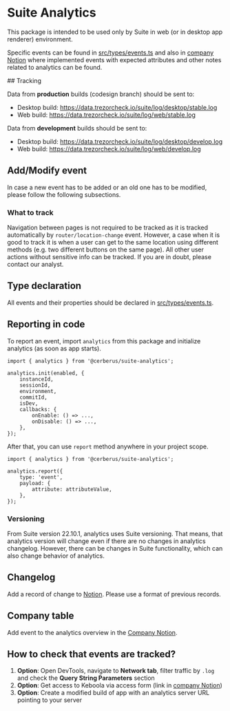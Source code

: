 # Suite Analytics

This package is intended to be used only by Suite in web (or in desktop app renderer) environment.

Specific events can be found in [src/types/events.ts](./src/types/events.ts) and also in [company Notion](https://www.notion.so/satoshilabs/Data-analytics-938aeb2e289f4ca18f31b1c02ab782cb) where implemented events with expected attributes and other notes related to analytics can be found.

## Tracking

Data from **production** builds (codesign branch) should be sent to:

-   Desktop build: https://data.trezorcheck.io/suite/log/desktop/stable.log
-   Web build: https://data.trezorcheck.io/suite/log/web/stable.log

Data from **development** builds should be sent to:

-   Desktop build: https://data.trezorcheck.io/suite/log/desktop/develop.log
-   Web build: https://data.trezorcheck.io/suite/log/web/develop.log

## Add/Modify event

In case a new event has to be added or an old one has to be modified, please follow the following subsections.

### What to track

Navigation between pages is not required to be tracked as it is tracked automatically by `router/location-change` event. However, a case when it is good to track it is when a user can get to the same location using different methods (e.g. two different buttons on the same page). All other user actions without sensitive info can be tracked. If you are in doubt, please contact our analyst.

## Type declaration

All events and their properties should be declared in [src/types/events.ts](./src/types/events.ts).

## Reporting in code

To report an event, import `analytics` from this package and initialize analytics (as soon as app starts).

```
import { analytics } from '@cerberus/suite-analytics';

analytics.init(enabled, {
    instanceId,
    sessionId,
    environment,
    commitId,
    isDev,
    callbacks: {
        onEnable: () => ...,
        onDisable: () => ...,
    },
});
```

After that, you can use `report` method anywhere in your project scope.

```
import { analytics } from '@cerberus/suite-analytics';

analytics.report({
    type: 'event',
    payload: {
        attribute: attributeValue,
    },
});
```

### Versioning

From Suite version 22.10.1, analytics uses Suite versioning. That means, that analytics version will change even if there are no changes in analytics changelog. However, there can be changes in Suite functionality, which can also change behavior of analytics.

## Changelog

Add a record of change to [Notion](https://www.notion.so/satoshilabs/Changelog-Suite-1551ab666b1943f080ff56ffc6896d12). Please use a format of previous records.

## Company table

Add event to the analytics overview in the [Company Notion](https://www.notion.so/satoshilabs/Data-analytics-938aeb2e289f4ca18f31b1c02ab782cb).

## How to check that events are tracked?

1. **Option**: Open DevTools, navigate to **Network tab**, filter traffic by `.log` and check the **Query String Parameters** section
1. **Option**: Get access to Keboola via access form (link in [company Notion](https://www.notion.so/satoshilabs/Engineering-6d5f34c46db041318ceeecb65f973980))
1. **Option**: Create a modified build of app with an analytics server URL pointing to your server
